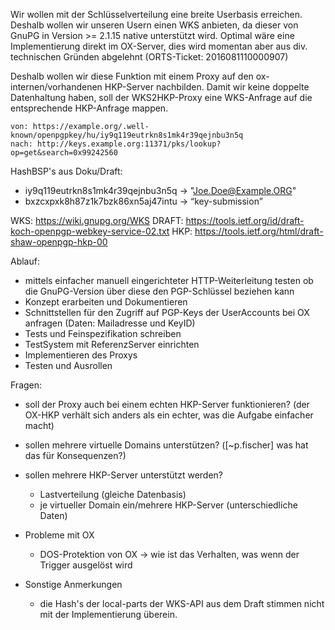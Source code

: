 
Wir wollen mit der Schlüsselverteilung eine breite Userbasis erreichen. Deshalb wollen wir unseren Usern einen WKS anbieten, da dieser von GnuPG in Version >= 2.1.15 native unterstützt wird. Optimal wäre eine Implementierung direkt  im OX-Server, dies wird momentan aber aus div. technischen Gründen abgelehnt (ORTS-Ticket: 2016081110000907)

Deshalb wollen wir diese Funktion mit einem Proxy auf den ox-internen/vorhandenen HKP-Server nachbilden.  Damit wir keine doppelte Datenhaltung haben, soll der WKS2HKP-Proxy eine WKS-Anfrage auf die entsprechende HKP-Anfrage mappen. 

```
von: https://example.org/.well-known/openpgpkey/hu/iy9q119eutrkn8s1mk4r39qejnbu3n5q
nach: http://keys.example.org:11371/pks/lookup?op=get&search=0x99242560
```
HashBSP's aus Doku/Draft: 
*  iy9q119eutrkn8s1mk4r39qejnbu3n5q  -> "Joe.Doe@Example.ORG"
*  bxzcxpxk8h87z1k7bzk86xn5aj47intu -> “key-submission”

WKS: https://wiki.gnupg.org/WKS
DRAFT: https://tools.ietf.org/id/draft-koch-openpgp-webkey-service-02.txt
HKP: https://tools.ietf.org/html/draft-shaw-openpgp-hkp-00

Ablauf:
* mittels einfacher manuell eingerichteter HTTP-Weiterleitung testen ob die GnuPG-Version über diese den PGP-Schlüssel beziehen kann
* Konzept erarbeiten und Dokumentieren
* Schnittstellen für den Zugriff auf PGP-Keys der UserAccounts bei OX anfragen (Daten: Mailadresse und KeyID)
* Tests und Feinspezifikation schreiben
* TestSystem mit ReferenzServer einrichten 
* Implementieren des Proxys
* Testen und Ausrollen

Fragen:
* soll der Proxy auch bei einem echten HKP-Server funktionieren? (der OX-HKP verhält sich anders als ein echter, was die Aufgabe einfacher macht)
* sollen mehrere virtuelle Domains unterstützen? ([~p.fischer] was hat das für Konsequenzen?)
* sollen mehrere HKP-Server unterstützt werden?
  * Lastverteilung (gleiche Datenbasis)
  * je virtueller Domain ein/mehrere  HKP-Server (unterschiedliche Daten)

* Probleme mit OX
  * DOS-Protektion von OX -> wie ist das Verhalten, was wenn der Trigger ausgelöst wird


* Sonstige Anmerkungen 
  * die Hash's der local-parts der WKS-API aus dem Draft stimmen nicht mit der Implementierung überein.
